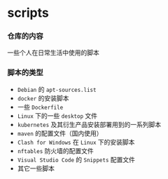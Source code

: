 # scripts

### 仓库的内容

一些个人在日常生活中使用的脚本

### 脚本的类型

- `Debian` 的 `apt-sources.list`
- `docker` 的安装脚本
- 一些 `Dockerfile`
- `Linux` 下的一些 `desktop` 文件
- `kubernetes` 及其衍生产品安装部署用到的一系列脚本
- `maven` 的配置文件（国内使用）
- `Clash for Windows` 在 `Linux` 下的安装脚本
- `nftables` 防火墙的配置文件
- `Visual Studio Code` 的 `Snippets` 配置文件
- 其它一些脚本